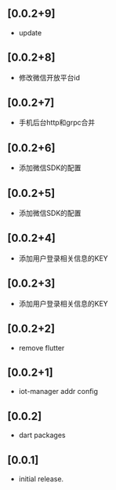 ## [0.0.2+9]

* update

## [0.0.2+8]

* 修改微信开放平台id

## [0.0.2+7]

* 手机后台http和grpc合并

## [0.0.2+6]

* 添加微信SDK的配置

## [0.0.2+5]

* 添加微信SDK的配置

## [0.0.2+4]

* 添加用户登录相关信息的KEY

## [0.0.2+3]

* 添加用户登录相关信息的KEY

## [0.0.2+2]

* remove flutter

## [0.0.2+1]

* iot-manager addr config

## [0.0.2]

* dart packages

## [0.0.1]

* initial release.
